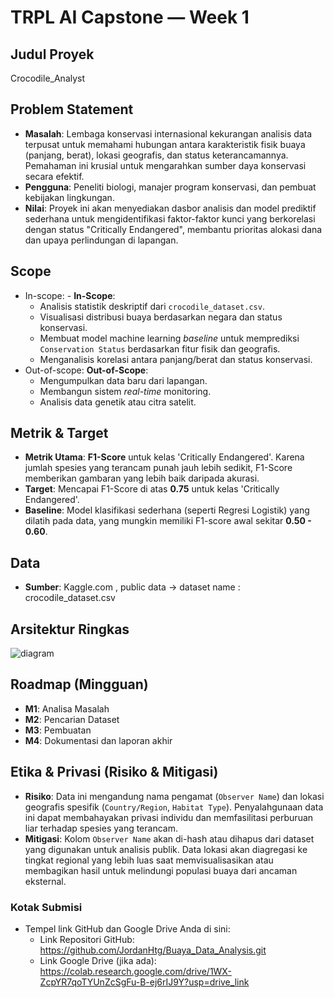 
# TRPL AI Capstone — Week 1

## Judul Proyek
Crocodile_Analyst

## Problem Statement
- **Masalah**: Lembaga konservasi internasional kekurangan analisis data terpusat untuk memahami hubungan antara karakteristik fisik buaya (panjang, berat), lokasi geografis, dan status keterancamannya. Pemahaman ini krusial untuk mengarahkan sumber daya konservasi secara efektif.
- **Pengguna**: Peneliti biologi, manajer program konservasi, dan pembuat kebijakan lingkungan.
- **Nilai**: Proyek ini akan menyediakan dasbor analisis dan model prediktif sederhana untuk mengidentifikasi faktor-faktor kunci yang berkorelasi dengan status "Critically Endangered", membantu prioritas alokasi dana dan upaya perlindungan di lapangan.

## Scope
- In-scope: - **In-Scope**:
    - Analisis statistik deskriptif dari `crocodile_dataset.csv`.
    - Visualisasi distribusi buaya berdasarkan negara dan status konservasi.
    - Membuat model machine learning *baseline* untuk memprediksi `Conservation Status` berdasarkan fitur fisik dan geografis.
    - Menganalisis korelasi antara panjang/berat dan status konservasi.
- Out-of-scope: **Out-of-Scope**:
    - Mengumpulkan data baru dari lapangan.
    - Membangun sistem *real-time* monitoring.
    - Analisis data genetik atau citra satelit.

## Metrik & Target
- **Metrik Utama**: **F1-Score** untuk kelas 'Critically Endangered'. Karena jumlah spesies yang terancam punah jauh lebih sedikit, F1-Score memberikan gambaran yang lebih baik daripada akurasi.
- **Target**: Mencapai F1-Score di atas **0.75** untuk kelas 'Critically Endangered'.
- **Baseline**: Model klasifikasi sederhana (seperti Regresi Logistik) yang dilatih pada data, yang mungkin memiliki F1-score awal sekitar **0.50 - 0.60**.


## Data
- **Sumber**: Kaggle.com , public data -> dataset name : crocodile_dataset.csv

## Arsitektur Ringkas
![diagram](docs/matrix.png)

## Roadmap (Mingguan)
- **M1**: Analisa Masalah
- **M2**: Pencarian Dataset
- **M3**: Pembuatan
- **M4**: Dokumentasi dan laporan akhir 

## Etika & Privasi (Risiko & Mitigasi)
- **Risiko**: Data ini mengandung nama pengamat (`Observer Name`) dan lokasi geografis spesifik (`Country/Region`, `Habitat Type`). Penyalahgunaan data ini dapat membahayakan privasi individu dan memfasilitasi perburuan liar terhadap spesies yang terancam.
- **Mitigasi**: Kolom `Observer Name` akan di-hash atau dihapus dari dataset yang digunakan untuk analisis publik. Data lokasi akan diagregasi ke tingkat regional yang lebih luas saat memvisualisasikan atau membagikan hasil untuk melindungi populasi buaya dari ancaman eksternal.

### Kotak Submisi
- Tempel link GitHub dan Google Drive Anda di sini:
    - Link Repositori GitHub: https://github.com/JordanHtg/Buaya_Data_Analysis.git
    - Link Google Drive (jika ada): https://colab.research.google.com/drive/1WX-ZcpYR7qoTYUnZcSgFu-B-ej6rIJ9Y?usp=drive_link
